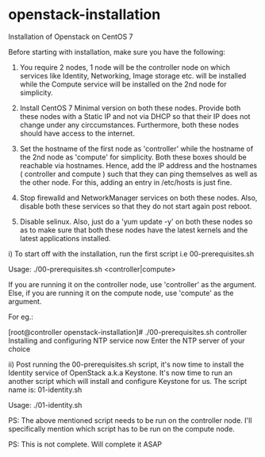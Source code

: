 # openstack-installation
Installation of Openstack on CentOS 7

Before starting with installation, make sure you have the following:

1. You require 2 nodes, 1 node will be the controller node on which services like Identity, Networking, Image storage etc. will be installed while the Compute service will be installed on the 2nd node for simplicity.

2. Install CentOS 7 Minimal version on both these nodes. Provide both these nodes with a Static IP and not via DHCP so that their IP does not change under any circcumstances. Furthermore, both these nodes should have access to the internet.

3. Set the hostname of the first node as 'controller' while the hostname of the 2nd node as 'compute' for simplicity. Both these boxes should be reachable via hostnames. Hence, add the IP address and the hostnames ( controller and compute ) such that they can ping themselves as well as the other node. For this, adding an entry in /etc/hosts is just fine.

4. Stop firewalld and NetworkManager services on both these nodes. Also, disable both these services so that they do not start again post reboot.

5. Disable selinux. Also, just do a 'yum update -y' on both these nodes so as to make sure that both these nodes have the latest kernels and the latest applications installed.


i) To start off with the installation, run the first script i.e 00-prerequisites.sh

Usage:  ./00-prerequisites.sh   <controller|compute>

If you are running it on the controller node, use 'controller' as the argument. Else, if you are running it on the compute node, use 'compute' as the argument.

For eg.:

[root@controller openstack-installation]# ./00-prerequisites.sh controller
Installing and configuring NTP service now
Enter the NTP server of your choice


ii) Post running the 00-prerequisites.sh script, it's now time to install the Identity service of OpenStack a.k.a Keystone. It's now time to run an another script which will install and configure Keystone for us. The script name is: 01-identity.sh

Usage:  ./01-identity.sh

PS: The above mentioned script needs to be run on the controller node. I'll specifically mention which script has to be run on the compute node.






PS: This is not complete. Will complete it ASAP
